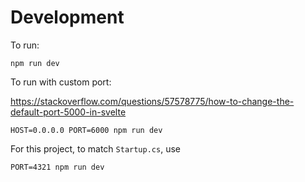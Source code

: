 # Development 

To run:

```
npm run dev
```

To run with custom port:

https://stackoverflow.com/questions/57578775/how-to-change-the-default-port-5000-in-svelte

```
HOST=0.0.0.0 PORT=6000 npm run dev
```

For this project, to match `Startup.cs`, use

```
PORT=4321 npm run dev
```